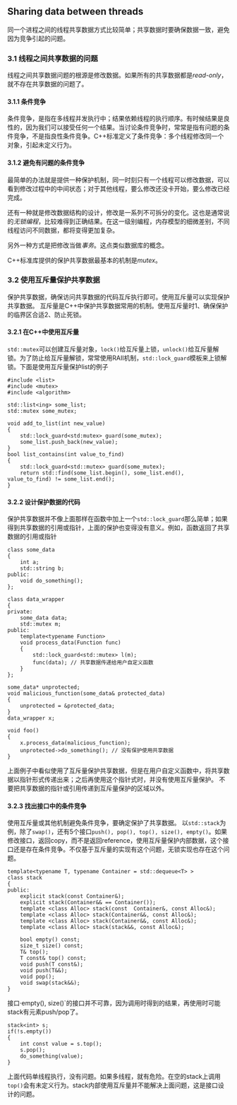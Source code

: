 ## Sharing data between threads
同一个进程之间的线程共享数据方式比较简单；共享数据时要确保数据一致，避免因为竞争引起的问题。

### 3.1 线程之间共享数据的问题
线程之间共享数据问题的根源是修改数据。如果所有的共享数据都是*read-only*，就不存在共享数据的问题了。

#### 3.1.1 条件竞争
条件竞争，是指在多线程并发执行中；结果依赖线程的执行顺序。有时候结果是良性的，因为我们可以接受任何一个结果。当讨论条件竞争时，常常是指有问题的条件竞争，不是指良性条件竞争。C++标准定义了条件竞争：多个线程修改同一个对象，引起未定义行为。

#### 3.1.2 避免有问题的条件竞争
最简单的办法就是提供一种保护机制，同一时刻只有一个线程可以修改数据，可以看到修改过程中的中间状态；对于其他线程，要么修改还没卡开始，要么修改已经完成。

还有一种就是修改数据结构的设计，修改是一系列不可拆分的变化。这也是通常说的*无锁编程*，比较难得到正确结果。在这一级别编程，内存模型的细微差别，不同线程访问不同数据，都将变得更加复杂。

另外一种方式是把修改当做*事务*。这点类似数据库的概念。

C++标准库提供的保护共享数据最基本的机制是*mutex*。

### 3.2 使用互斥量保护共享数据
保护共享数据，确保访问共享数据的代码互斥执行即可。使用互斥量可以实现保护共享数据。
互斥量是C++中保护共享数据常用的机制。使用互斥量时1、确保保护的临界区合适2、防止死锁。

#### 3.2.1 在C++中使用互斥量
`std::mutex`可以创建互斥量对象，`lock()`给互斥量上锁，`unlock()`给互斥量解锁。为了防止给互斥量解锁，常常使用RAII机制，`std::lock_guard`模板来上锁解锁。下面是使用互斥量保护list的例子
```
#include <list>
#include <mutex>
#include <algorithm>

std::list<ing> some_list;
std::mutex some_mutex;

void add_to_list(int new_value)
{
	std::lock_guard<std:mutex> guard(some_mutex);
    some_list.push_back(new_value);
}
bool list_contains(int value_to_find)
{
	std::lock_guard<std::mutex> guard(some_mutex);
    return std::find(some_list.begin(), some_list.end(), value_to_find) != some_list.end();
}
```

#### 3.2.2 设计保护数据的代码
保护共享数据并不像上面那样在函数中加上一个`std::lock_guard`那么简单；如果得到共享数据的引用或指针，上面的保护也变得没有意义。例如，函数返回了共享数据的引用或指针
```
class some_data
{
	int a;
    std::string b;
public:
	void do_something();
};

class data_wrapper
{
private:
	some_data data;
    std::mutex m;
public:
	template<typename Function>
    void process_data(Function func)
    {
    	std::lock_guard<std::mutex> l(m);
        func(data); // 共享数据传递给用户自定义函数
    }
};

some_data* unprotected;
void malicious_function(some_data& protected_data)
{
	unprotected = &protected_data;
}
data_wrapper x;

void foo()
{
	x.process_data(malicious_function);
    unprotected->do_something(); // 没有保护使用共享数据
}
```
上面例子中看似使用了互斥量保护共享数据，但是在用户自定义函数中，将共享数据以指针形式传递出来；之后再使用这个指针式时，并没有使用互斥量保护。
不要把共享数据的指针或引用传递到互斥量保护的区域以外。

#### 3.2.3 找出接口中的条件竞争
使用互斥量或其他机制避免条件竞争，要确定保护了共享数据。
以`std::stack`为例，除了`swap()`，还有5个接口`push(), pop(), top(), size(), empty()`。如果修改接口，返回copy，而不是返回reference，使用互斥量保护内部数据，这个接口还是存在条件竞争。不仅基于互斥量的实现有这个问题，无锁实现也存在这个问题。
```
template<typename T, typename Container = std::dequeue<T> >
class stack
{
public:
	explicit stack(const Container&);
    explicit stack(Container&& == Container());
    template <class Alloc> stack(const  Container&, const Alloc&);
    template <class Alloc> stack(Container&&, const Alloc&);
    template <class Alloc> stack(Container&&, const Alloc&);
    template <class Alloc> stack(stack&&, const Alloc&);
    
    bool empty() const;
    size_t size() const;
    T& top();
    T const& top() const;
    void push(T const&);
    void push(T&&);
    void pop();
    void swap(stack&&);
}
```
接口·empty(), size()`的接口并不可靠，因为调用时得到的结果，再使用时可能stack有元素push/pop了。
```
stack<int> s;
if(!s.empty())
{
	int const value = s.top();
    s.pop();
    do_something(value);
}
```
上面代码单线程执行，没有问题。如果多线程，就有危险。在空的stack上调用`top()`会有未定义行为。stack内部使用互斥量并不能解决上面问题，这是接口设计的问题。